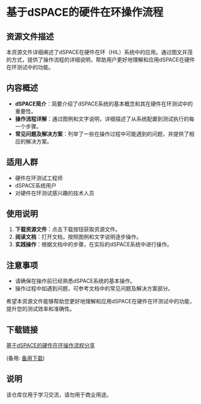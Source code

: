 # 基于dSPACE的硬件在环操作流程

## 资源文件描述

本资源文件详细阐述了dSPACE在硬件在环（HIL）系统中的应用。通过图文并茂的方式，提供了操作流程的详细说明，帮助用户更好地理解和应用dSPACE在硬件在环测试中的功能。

## 内容概述

- **dSPACE简介**：简要介绍了dSPACE系统的基本概念和其在硬件在环测试中的重要性。
- **操作流程详解**：通过图例和文字说明，详细描述了从系统配置到测试执行的每一个步骤。
- **常见问题及解决方案**：列举了一些在操作过程中可能遇到的问题，并提供了相应的解决方案。

## 适用人群

- 硬件在环测试工程师
- dSPACE系统用户
- 对硬件在环测试感兴趣的技术人员

## 使用说明

1. **下载资源文件**：点击下载按钮获取资源文件。
2. **阅读文档**：打开文档，按照图例和文字说明逐步操作。
3. **实践操作**：根据文档中的步骤，在实际的dSPACE系统中进行操作。

## 注意事项

- 请确保在操作前已经熟悉dSPACE系统的基本操作。
- 操作过程中如遇到问题，可参考文档中的常见问题及解决方案部分。

希望本资源文件能够帮助您更好地理解和应用dSPACE在硬件在环测试中的功能，提升您的测试效率和准确性。

## 下载链接
[基于dSPACE的硬件在环操作流程分享](https://pan.quark.cn/s/3ec7aad4a601) 

(备用: [备用下载](https://pan.baidu.com/s/18rhxSH4cYd5seirvfh6uEA?pwd=1234))

## 说明

该仓库仅用于学习交流，请勿用于商业用途。
